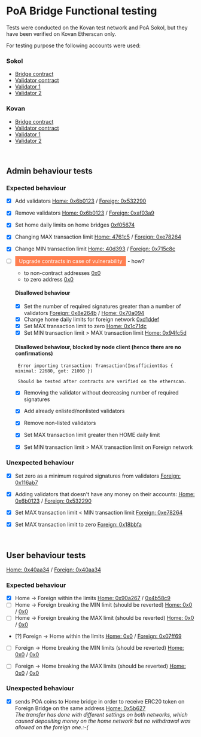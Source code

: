 # PoA Bridge Functional testing

Tests were conducted on the Kovan test network and PoA Sokol, but they have been verified on Kovan Etherscan only. 

For testing purpose the following accounts were used:

### Sokol
- [Bridge contract](https://sokol-explorer.poa.network/account/0xad3ccd040d968af2fa983413d3c8aadd9a6f1c9a)
- [Validator contract](https://sokol-explorer.poa.network/account/0x5F5fB0A1C6e1c95346Eca1771732Db1fD149525B)
- [Validator 1](https://sokol-explorer.poa.network/account/0x6b1454ea62aa394c98bb63ed6ec8a491ba144a60)
- [Validator 2](https://sokol-explorer.poa.network/account/0x8bcb705c12164ef39d6202cc38059a91603e6872)


### Kovan

- [Bridge contract](https://kovan.etherscan.io/0x7Ea07cd462eF0d5B51F85d12f232e6BbF646A016)
- [Validator contract](https://kovan.etherscan.io/0xad3ccd040d968af2fA983413D3c8aADd9a6F1c9a)
- [Validator 1](https://kovan.etherscan.io/0x6b1454ea62aa394c98bb63ed6ec8a491ba144a60)
- [Validator 2](https://kovan.etherscan.io/0x8bcb705c12164ef39d6202cc38059a91603e6872)


<br>


## Admin behaviour tests

### Expected behaviour

 - [x] Add validators [Home: 0x6b0123](https://sokol.poaexplorer.com/txid/search/0x6b0123736631c34d0a0b1849284d96e79653015e6d240ea61bbcb39d7654b184) / [Foreign: 0x532290](https://kovan.etherscan.io/tx/0x532290af87e310e96bffc86cfae9530eb0d2bf9a5fdce0594ba2fea3a28bbef5)
 - [x] Remove validators [Home: 0x6b0123](https://sokol.poaexplorer.com/txid/search/0x6b0123736631c34d0a0b1849284d96e79653015e6d240ea61bbcb39d7654b184) / [Foreign: 0xaf03a9](https://kovan.etherscan.io/tx/0xaf03a93221c8f16fd398370a0889f741e979089ebcd7982f2bdf5f8179f91679)
 - [x] Set home daily limits on home bridges [0xf05674](sokol.poaexplorer.com/txid/search/0xf0567473d72489d7f3cc6f33cbd14e65985dbb14ae12d3656d1bc80754f7c176)
 - [X] Changing MAX transaction limit [Home: 4761c5](https://sokol.poaexplorer.com/txid/search/4761c5ea1ccd5ecf0297000621421e8d1da841f8844b241a1013c5e0c0d320a4) / [Foreign: 0xe78264](https://kovan.etherscan.io/address/0xe7826480a1ac9ac907ab68b958cea9e6d4baed8c0157870cf391d3ccfaaa0e44)
 - [x] Change MIN transaction limit [Home: 40d393](https://sokol.poaexplorer.com/txid/search/40d39314ad761a271dbfe2becdae8081ea73c397fe1b7a4b316b5fda587ecc0d) / [Foreign: 0x715c8c](https://kovan.etherscan.io/tx/715c8cb9d7acb8fb463087648b2079cbb55a5763f53f83b74e58c1c40c12c85c)
 	
 - [ ] <span style="background: coral; padding: 5px 10px; color: white">Upgrade contracts in case of vulnerability</span> - how?
	- to non-contract addresses [0x0](https://kovan.etherscan.io/tx/) 
	- to zero address [0x0](https://kovan.etherscan.io/tx/) 

	#### Disallowed behaviour

	 - [x] Set the number of required signatures greater than a number of validators [Foreign: 0x8e264b](https://kovan.etherscan.io/tx/0x8e264b88a53ce7e6553e5ff0a29691b11cc5d2e9581edb20cf467c89457bee14) / [Home: 0x70a094](https://sokol.poaexplorer.com/txid/search/70a0941cf60557b62faccd87e23391270992a8221a79c19b027c4e11e754d621)
	 - [x] Change home daily limits for foreign network [0xd1ddef](https://kovan.etherscan.io/tx/0xd1ddefe8b60f69cb8ec96739666776c3fbb560d625db841715b41aebe340bf80)
	 - [x] Set MAX transaction limit to zero [Home: 0x1c71dc](https://sokol.poaexplorer.com/txid/search/1c71dc00002be0b21861d6c7756945c92308f41d268c191bd765934d5f6a325b) 
	 - [x] Set MIN transaction limit > MAX transaction limit [Home: 0x94fc5d](https://sokol.poaexplorer.com/txid/search/94fc5d80d9e6a9d26a1ef274ea609805516f5e51f7a49fd0593ccb797c4cc163) 
 
	#### Disallowed behaviour, blocked by node client (hence there are no confirmations)

		Error importing transaction: Transaction(InsufficientGas { minimal: 22680, got: 21000 })
		
		Should be tested after contracts are verified on the etherscan.

	 - [x] Removing the validator without decreasing number of required signatures
	 - [x] Add already enlisted/nonlisted validators
	 - [x] Remove non-listed validators <br>
	 - [x] Set MAX transaction limit greater then HOME daily limit
	 - [x] Set MIN transaction limit > MAX transaction limit on Foreign network


### Unexpected behaviour 

 - [x] Set zero as a minimum required signatures from validators [Foreign: 0x116ab7](https://kovan.etherscan.io/tx/0x116ab76466e2291906793aa343de5e594e2c67c22fe9b4d4ef37e0a25bf21a5d)
 - [x] Adding validators that doesn't have any money on their accounts: [Home: 0x6b0123](https://sokol.poaexplorer.com/txid/search/0x6b0123736631c34d0a0b1849284d96e79653015e6d240ea61bbcb39d7654b184) / [Foreign: 0x532290](https://kovan.etherscan.io/tx/0x532290af87e310e96bffc86cfae9530eb0d2bf9a5fdce0594ba2fea3a28bbef5)
 - [x] Set MAX transaction limit < MIN transaction limit [Foreign: 0xe78264](https://kovan.etherscan.io/address/0xe7826480a1ac9ac907ab68b958cea9e6d4baed8c0157870cf391d3ccfaaa0e44)
 - [x] Set MAX transaction limit to zero [Foreign: 0x18bbfa](https://kovan.etherscan.io/address/18bbfad09962bffa862ee14732d1b1bc91bda0bb0c5adb16b2085ec34d39fe9b)
	

<br>

## User behaviour tests
[Home: 0x40aa34](https://sokol.poaexplorer.com/txid/search/0x40aa34fb35ef0804a41c2b4be7d3e3d65c7f6d5c) 
 / [Foreign: 0x40aa34](https://kovan.etherscan.io/address/0x40aa34fb35ef0804a41c2b4be7d3e3d65c7f6d5c) 

### Expected behaviour

 - [x] Home -> Foreign within the limits [Home: 0x90a267](https://sokol.poaexplorer.com/txid/search/0x90a2670bf44615fcf72eac1100f06d95af24cb73099636112089c4fcddb601db) / [0x4b58c9](https://kovan.etherscan.io/tx/0x4b58c9ab4f9d721a043474e3737b56ffc5850da039e3c10f93efae95962413d9)
 - [ ] Home -> Foreign breaking the MIN limit (should be reverted) [Home: 0x0](https://sokol.poaexplorer.com/txid/search/) / [0x0](https://kovan.etherscan.io/tx/)
 - [ ] Home -> Foreign breaking the MAX limit (should be reverted) [Home: 0x0](https://sokol.poaexplorer.com/txid/search/) / [0x0](https://kovan.etherscan.io/tx/)
 - [?] Foreign -> Home within the limits [Home: 0x0](https://sokol.poaexplorer.com/txid/search/) / [Foreign: 0x07ff69](https://kovan.etherscan.io/tx/0x07ff69ce3b16ec13e5501dab74cb406c98dc8ba6921b8b98a07dd801be2049db)
 - [ ] Foreign -> Home breaking the MIN limits (should be reverted) [Home: 0x0](https://sokol.poaexplorer.com/txid/search/) / [0x0](https://kovan.etherscan.io/tx/)
 - [ ] Foreign -> Home breaking the MAX limits (should be reverted) [Home: 0x0](https://sokol.poaexplorer.com/txid/search/) / [0x0](https://kovan.etherscan.io/tx/)



### Unexpected behaviour

 - [x] sends POA coins to Home bridge in order to receive ERC20 token on Foreign Bridge on the same address [Home: 0x5b627](https://sokol.poaexplorer.com/txid/search/0x5b627ab31d1d517bf41f2ba5ec091c88f4c30fdd742756842d7548a826460561)
<br>*The transfer has done with different settings on both networks, which caused depositing money on the home network but no withdrawal was allowed on the foreign one.:-(*


<br>

